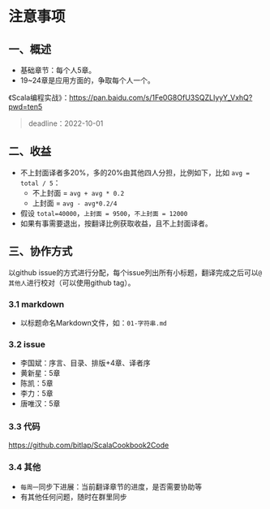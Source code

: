 # 注意事项

## 一、概述

- 基础章节：每个人5章。
- 19~24章是应用方面的，争取每个人一个。

《Scala编程实战》：https://pan.baidu.com/s/1Fe0G8OfU3SQZLIyyY_VxhQ?pwd=ten5

> deadline：2022-10-01

## 二、收益

- 不上封面译者多20%，多的20%由其他四人分担，比例如下，比如 `avg = total / 5`：
  - 不上封面 = `avg + avg * 0.2`
  - 上封面 = `avg - avg*0.2/4`
- 假设 `total=40000`，`上封面 = 9500`，`不上封面 = 12000`
- 如果有事需要退出，按翻译比例获取收益，且不上封面译者。

## 三、协作方式

以github issue的方式进行分配，每个issue列出所有小标题，翻译完成之后可以`@其他人`进行校对（可以使用github tag）。

### 3.1 markdown

- 以标题命名Markdown文件，如：`01-字符串.md`

### 3.2 issue

- 李国斌：序言、目录、排版+4章、译者序
- 黄新星：5章
- 陈凯：5章
- 李力：5章
- 唐唯汉：5章

### 3.3 代码

https://github.com/bitlap/ScalaCookbook2Code

### 3.4 其他

- `每周一`同步下进展：当前翻译章节的进度，是否需要协助等
- 有其他任何问题，随时在群里同步

